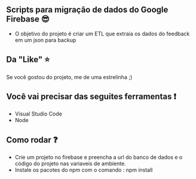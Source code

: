 ## Scripts para migração de dados do Google Firebase :sunglasses:

- O objetivo do projeto é criar um ETL que extraia os dados do feedback em um json para backup

## Da "Like" :star:

Se você gostou do projeto, me de uma estrelinha ;)

## Você vai precisar das seguites ferramentas :exclamation:

- Visual Studio Code
- Node

## Como rodar :question:

- Crie um projeto no firebase e preencha a url do banco de dados e o código do projeto nas variaveis de ambiente.
- Instale os pacotes do npm com o comando : npm install

